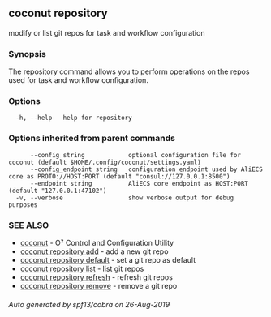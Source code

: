 ## coconut repository

modify or list git repos for task and workflow configuration

### Synopsis

The repository command allows you to perform operations on the repos used for task and workflow configuration.

### Options

```
  -h, --help   help for repository
```

### Options inherited from parent commands

```
      --config string            optional configuration file for coconut (default $HOME/.config/coconut/settings.yaml)
      --config_endpoint string   configuration endpoint used by AliECS core as PROTO://HOST:PORT (default "consul://127.0.0.1:8500")
      --endpoint string          AliECS core endpoint as HOST:PORT (default "127.0.0.1:47102")
  -v, --verbose                  show verbose output for debug purposes
```

### SEE ALSO

* [coconut](coconut.md)	 - O² Control and Configuration Utility
* [coconut repository add](coconut_repository_add.md)	 - add a new git repo
* [coconut repository default](coconut_repository_default.md)	 - set a git repo as default
* [coconut repository list](coconut_repository_list.md)	 - list git repos
* [coconut repository refresh](coconut_repository_refresh.md)	 - refresh git repos
* [coconut repository remove](coconut_repository_remove.md)	 - remove a git repo

###### Auto generated by spf13/cobra on 26-Aug-2019
